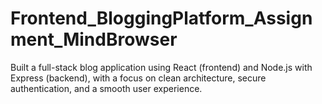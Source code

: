 # Frontend_BloggingPlatform_Assignment_MindBrowser
Built a full-stack blog application using React (frontend) and Node.js with Express (backend), with a focus on clean architecture, secure authentication, and a smooth user experience.
